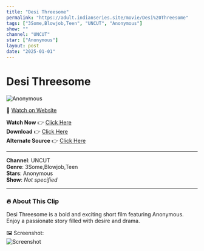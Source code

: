 ```yaml
---
title: "Desi Threesome"
permalink: "https://adult.indianseries.site/movie/Desi%20Threesome"
tags: ["3Some,Blowjob,Teen", "UNCUT", "Anonymous"]
show: ""
channel: "UNCUT"
star: ["Anonymous"]
layout: post
date: "2025-01-01"
---
```


# Desi Threesome

![Anonymous](https://shorts.desisins.com/wp-content/uploads/2023/12/Threesome-DesiSins.com_.jpg)

🔗 [Watch on Website](https://adult.indianseries.site/movie/Desi%20Threesome)

**Watch Now** 👉 [Click Here](https://adult.indianseries.site/movie/Desi%20Threesome)  
**Download** 👉 [Click Here](https://adult.indianseries.site/movie/Desi%20Threesome)  
**Alternate Source** 👉 [Click Here](https://adult.indianseries.site/movie/Desi%20Threesome)

---

**Channel**: UNCUT  
**Genre**: 3Some,Blowjob,Teen  
**Stars**: Anonymous  
**Show**: *Not specified*

---

### 🔥 About This Clip

Desi Threesome is a bold and exciting short film featuring Anonymous. Enjoy a passionate story filled with desire and drama.
 
🖼️ Screenshot:  
![Screenshot](https://shorts.desisins.com/wp-content/uploads/2023/12/Threesome-DesiSins.com_.jpg)
